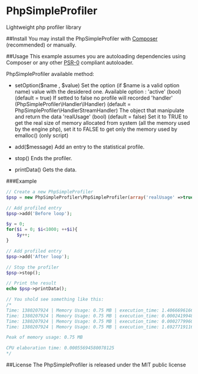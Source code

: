 PhpSimpleProfiler
=================

Lightweight php profiler library

##Install
You may install the PhpSimpleProfiler with [Composer](http://getcomposer.org/) (recommended) or manually.


##Usage
This example assumes you are autoloading dependencies using Composer or any other [PSR-0](https://github.com/php-fig/fig-standards/blob/master/accepted/PSR-0.md) compliant autoloader.

PhpSimpleProfiler available method:

- setOption($name , $value)
	Set the option (if $name is a valid option name) value with the desidered one.
	Available option : 
		'active' (bool) (default = true) If setted to false no profile will recorded 
		'handler' (PhpSimpleProfiler\Handler\IHandler) (default = PhpSimpleProfiler\HandlerStreamHandler) The object that manipulate and return the data
		'realUsage' (bool) (default = false) Set it to TRUE to get the real size of memory allocated from system (all the memory used by the engine php), set it to FALSE to get only the memory used by emalloc() (only script)
	
- add($message)
	Add an entry to the statistical profile.
	
- stop()
	Ends the profiler.
	
- printData()
	Gets the data.
	


###Example
```php
// Create a new PhpSimpleProfiler
$psp = new PhpSimpleProfiler\PhpSimpleProfiler(array('realUsage' =>true));

// Add profiled entry
$psp->add('Before loop');

$y = 0;
for($i = 0; $i<1000; ++$i){
	$y++;	
}

// Add profiled entry
$psp->add('After loop');

// Stop the profiler
$psp->stop();

// Print the result
echo $psp->printData();

// You shold see something like this:
/*
Time: 1380207924 | Memory Usage: 0.75 MB | execution_time: 1.4066696166992E-5 | Info: Initial state
Time: 1380207924 | Memory Usage: 0.75 MB | execution_time: 0.00024199485778809 | Info: Before loop
Time: 1380207924 | Memory Usage: 0.75 MB | execution_time: 0.00027799606323242 | Info: After loop
Time: 1380207924 | Memory Usage: 0.75 MB | execution_time: 1.6927719116211E-5 | Info: Final state

Peak of memory usage: 0.75 MB

CPU elaboration time: 0.00055694580078125
*/


````




##License
The PhpSimpleProfiler is released under the MIT public license